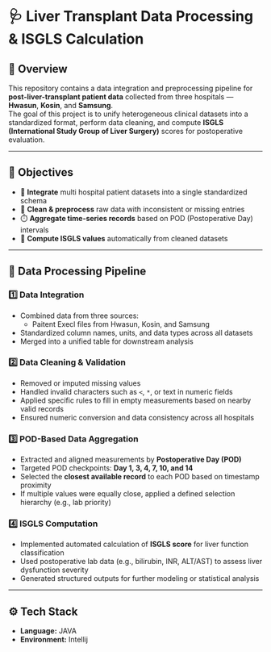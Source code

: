 # 🩺 Liver Transplant Data Processing & ISGLS Calculation

## 📘 Overview
This repository contains a data integration and preprocessing pipeline for **post-liver-transplant patient data** collected from three hospitals — **Hwasun**, **Kosin**, and **Samsung**.  
The goal of this project is to unify heterogeneous clinical datasets into a standardized format, perform data cleaning, and compute **ISGLS (International Study Group of Liver Surgery)** scores for postoperative evaluation.

---

## 🧩 Objectives
- 🏥 **Integrate** multi hospital patient datasets into a single standardized schema  
- 🧹 **Clean & preprocess** raw data with inconsistent or missing entries  
- ⏱️ **Aggregate time-series records** based on POD (Postoperative Day) intervals  
- 🧮 **Compute ISGLS values** automatically from cleaned datasets  

---

## 🧠 Data Processing Pipeline

### 1️⃣ Data Integration
- Combined data from three sources:  
  - Paitent Execl files from Hwasun, Kosin, and Samsung
- Standardized column names, units, and data types across all datasets  
- Merged into a unified table for downstream analysis  

### 2️⃣ Data Cleaning & Validation
- Removed or imputed missing values  
- Handled invalid characters such as `<`, `*`, or text in numeric fields  
- Applied specific rules to fill in empty measurements based on nearby valid records  
- Ensured numeric conversion and data consistency across all hospitals  

### 3️⃣ POD-Based Data Aggregation
- Extracted and aligned measurements by **Postoperative Day (POD)**  
- Targeted POD checkpoints: **Day 1, 3, 4, 7, 10, and 14**  
- Selected the **closest available record** to each POD based on timestamp proximity  
- If multiple values were equally close, applied a defined selection hierarchy (e.g., lab priority)  

### 4️⃣ ISGLS Computation
- Implemented automated calculation of **ISGLS score** for liver function classification  
- Used postoperative lab data (e.g., bilirubin, INR, ALT/AST) to assess liver dysfunction severity  
- Generated structured outputs for further modeling or statistical analysis  

---

## ⚙️ Tech Stack
- **Language:** JAVA 
- **Environment:** Intellij

